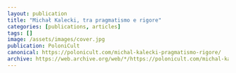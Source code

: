 ```yaml
---
layout: publication
title: "Michał Kalecki, tra pragmatismo e rigore"
categories: [publications, articles]
tags: []
image: /assets/images/cover.jpg
publication: PoloniCult
canonical: https://polonicult.com/michal-kalecki-pragmatismo-rigore/
archive: https://web.archive.org/web/*/https://polonicult.com/michal-kalecki-pragmatismo-rigore/
---
```

